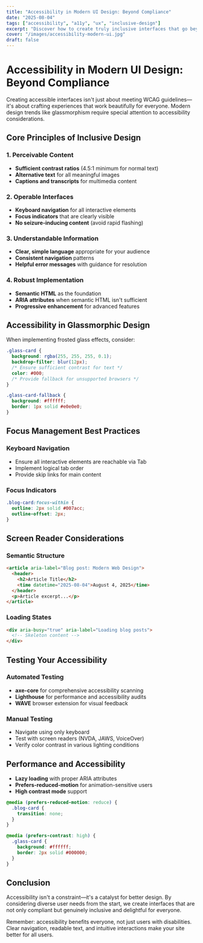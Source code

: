 ```yaml
---
title: "Accessibility in Modern UI Design: Beyond Compliance"
date: "2025-08-04"
tags: ["accessibility", "a11y", "ux", "inclusive-design"]
excerpt: "Discover how to create truly inclusive interfaces that go beyond WCAG compliance to provide exceptional experiences for all users."
cover: "/images/accessibility-modern-ui.jpg"
draft: false
---
```


# Accessibility in Modern UI Design: Beyond Compliance

Creating accessible interfaces isn't just about meeting WCAG guidelines—it's about crafting experiences that work beautifully for everyone. Modern design trends like glassmorphism require special attention to accessibility considerations.

## Core Principles of Inclusive Design

### 1. Perceivable Content
- **Sufficient contrast ratios** (4.5:1 minimum for normal text)
- **Alternative text** for all meaningful images
- **Captions and transcripts** for multimedia content

### 2. Operable Interfaces
- **Keyboard navigation** for all interactive elements
- **Focus indicators** that are clearly visible
- **No seizure-inducing content** (avoid rapid flashing)

### 3. Understandable Information
- **Clear, simple language** appropriate for your audience
- **Consistent navigation** patterns
- **Helpful error messages** with guidance for resolution

### 4. Robust Implementation
- **Semantic HTML** as the foundation
- **ARIA attributes** when semantic HTML isn't sufficient
- **Progressive enhancement** for advanced features

## Accessibility in Glassmorphic Design

When implementing frosted glass effects, consider:

```css
.glass-card {
  background: rgba(255, 255, 255, 0.1);
  backdrop-filter: blur(12px);
  /* Ensure sufficient contrast for text */
  color: #000;
  /* Provide fallback for unsupported browsers */
}

.glass-card-fallback {
  background: #ffffff;
  border: 1px solid #e0e0e0;
}
```

## Focus Management Best Practices

### Keyboard Navigation
- Ensure all interactive elements are reachable via Tab
- Implement logical tab order
- Provide skip links for main content

### Focus Indicators
```css
.blog-card:focus-within {
  outline: 2px solid #007acc;
  outline-offset: 2px;
}
```

## Screen Reader Considerations

### Semantic Structure
```html
<article aria-label="Blog post: Modern Web Design">
  <header>
    <h2>Article Title</h2>
    <time datetime="2025-08-04">August 4, 2025</time>
  </header>
  <p>Article excerpt...</p>
</article>
```

### Loading States
```html
<div aria-busy="true" aria-label="Loading blog posts">
  <!-- Skeleton content -->
</div>
```

## Testing Your Accessibility

### Automated Testing
- **axe-core** for comprehensive accessibility scanning
- **Lighthouse** for performance and accessibility audits
- **WAVE** browser extension for visual feedback

### Manual Testing
- Navigate using only keyboard
- Test with screen readers (NVDA, JAWS, VoiceOver)
- Verify color contrast in various lighting conditions

## Performance and Accessibility

- **Lazy loading** with proper ARIA attributes
- **Prefers-reduced-motion** for animation-sensitive users
- **High contrast mode** support

```css
@media (prefers-reduced-motion: reduce) {
  .blog-card {
    transition: none;
  }
}

@media (prefers-contrast: high) {
  .glass-card {
    background: #ffffff;
    border: 2px solid #000000;
  }
}
```

## Conclusion

Accessibility isn't a constraint—it's a catalyst for better design. By considering diverse user needs from the start, we create interfaces that are not only compliant but genuinely inclusive and delightful for everyone.

Remember: accessibility benefits everyone, not just users with disabilities. Clear navigation, readable text, and intuitive interactions make your site better for all users.